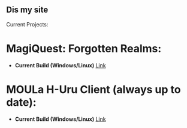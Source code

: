 ## Dis my site

Current Projects:
# MagiQuest: Forgotten Realms:

- **Current Build (Windows/Linux)**
[Link](https://mega.nz/#!GQFDySjb!5PKQ6gmoTu2qIN9t7Q3OtbvQUjd16PUP10GVMZP-rDg)

# MOULa H-Uru Client (always up to date):
- **Current Build (Windows/Linux)**
[Link](https://mega.nz/#!XM8TSIbT!n92GKs8dSsiMB46K9-nb054Y2rJ2_BRGqvRwSKXAAxc)
